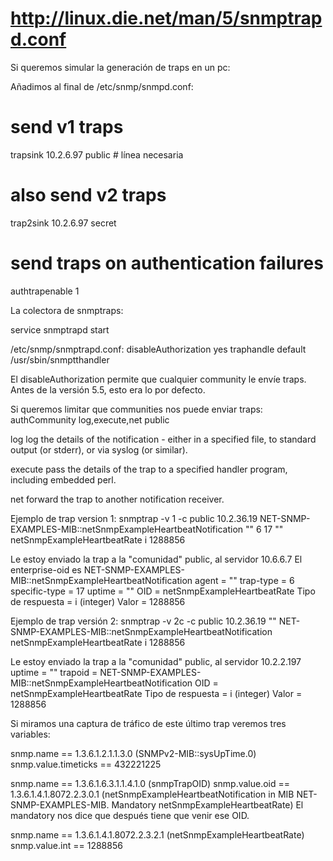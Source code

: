 # http://linux.die.net/man/5/snmptrapd.conf

Si queremos simular la generación de traps en un pc:

Añadimos al final de /etc/snmp/snmpd.conf:
# send v1 traps
trapsink        10.2.6.97   public  # línea necesaria
# also send v2 traps
trap2sink       10.2.6.97   secret
# send traps on authentication failures
authtrapenable  1



La colectora de snmptraps:

service snmptrapd start

/etc/snmp/snmptrapd.conf:
disableAuthorization yes
traphandle default /usr/sbin/snmptthandler

El disableAuthorization permite que cualquier community le envíe traps. Antes de la versión 5.5, esto era lo por defecto.

Si queremos limitar que communities nos puede enviar traps:
authCommunity   log,execute,net public


log
log the details of the notification - either in a specified file, to standard output (or stderr), or via syslog (or similar).

execute
pass the details of the trap to a specified handler program, including embedded perl.

net
forward the trap to another notification receiver.



Ejemplo de trap version 1:
snmptrap -v 1 -c public 10.2.36.19 NET-SNMP-EXAMPLES-MIB::netSnmpExampleHeartbeatNotification "" 6 17 "" netSnmpExampleHeartbeatRate i 1288856

Le estoy enviado la trap a la "comunidad" public, al servidor 10.6.6.7
El enterprise-oid es NET-SNMP-EXAMPLES-MIB::netSnmpExampleHeartbeatNotification
agent = ""
trap-type = 6
specific-type = 17
uptime = ""
OID = netSnmpExampleHeartbeatRate
Tipo de respuesta = i (integer)
Valor = 1288856



Ejemplo de trap versión 2:
snmptrap -v 2c -c public 10.2.36.19 "" NET-SNMP-EXAMPLES-MIB::netSnmpExampleHeartbeatNotification netSnmpExampleHeartbeatRate i 1288856

Le estoy enviado la trap a la "comunidad" public, al servidor 10.2.2.197
uptime = ""
trapoid = NET-SNMP-EXAMPLES-MIB::netSnmpExampleHeartbeatNotification
OID = netSnmpExampleHeartbeatRate
Tipo de respuesta = i (integer)
Valor = 1288856


Si miramos una captura de tráfico de este último trap veremos tres variables:

snmp.name == 1.3.6.1.2.1.1.3.0 (SNMPv2-MIB::sysUpTime.0)
snmp.value.timeticks == 432221225

snmp.name == 1.3.6.1.6.3.1.1.4.1.0 (snmpTrapOID)
snmp.value.oid == 1.3.6.1.4.1.8072.2.3.0.1 (netSnmpExampleHeartbeatNotification in MIB NET-SNMP-EXAMPLES-MIB. Mandatory netSnmpExampleHeartbeatRate)
El mandatory nos dice que después tiene que venir ese OID.

snmp.name == 1.3.6.1.4.1.8072.2.3.2.1 (netSnmpExampleHeartbeatRate)
snmp.value.int == 1288856
